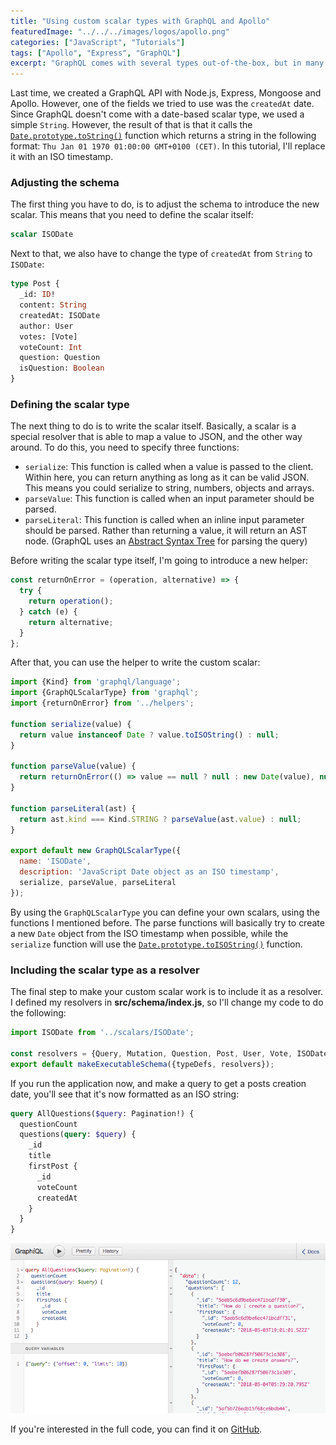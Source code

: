 ```yaml
---
title: "Using custom scalar types with GraphQL and Apollo"
featuredImage: "../../../images/logos/apollo.png"
categories: ["JavaScript", "Tutorials"]
tags: ["Apollo", "Express", "GraphQL"]
excerpt: "GraphQL comes with several types out-of-the-box, but in many cases you probably want to extend those with your own scalar types. In this tutorial we'll create our own ISO timestamp based scalar type with Node.js, GraphQL and Apollo."
---
```


Last time, we created a GraphQL API with Node.js, Express, Mongoose and Apollo. However, one of the fields we tried to use was the `createdAt` date. Since GraphQL doesn't come with a date-based scalar type, we used a simple `String`. However, the result of that is that it calls the [`Date.prototype.toString()`](https://developer.mozilla.org/en-US/docs/Web/JavaScript/Reference/Global_Objects/Date/toString) function which returns a string in the following format: `Thu Jan 01 1970 01:00:00 GMT+0100 (CET)`. In this tutorial, I'll replace it with an ISO timestamp.

### Adjusting the schema

The first thing you have to do, is to adjust the schema to introduce the new scalar. This means that you need to define the scalar itself:

```graphql
scalar ISODate
```

Next to that, we also have to change the type of `createdAt` from `String` to `ISODate`:

```graphql
type Post {
  _id: ID!
  content: String
  createdAt: ISODate
  author: User
  votes: [Vote]
  voteCount: Int
  question: Question
  isQuestion: Boolean
}
```

### Defining the scalar type

The next thing to do is to write the scalar itself. Basically, a scalar is a special resolver that is able to map a value to JSON, and the other way around. To do this, you need to specify three functions:

- `serialize`: This function is called when a value is passed to the client. Within here, you can return anything as long as it can be valid JSON. This means you could serialize to string, numbers, objects and arrays.
- `parseValue`: This function is called when an input parameter should be parsed.
- `parseLiteral`: This function is called when an inline input parameter should be parsed. Rather than returning a value, it will return an AST node. (GraphQL uses an [Abstract Syntax Tree](https://en.wikipedia.org/wiki/Abstract_syntax_tree) for parsing the query)

Before writing the scalar type itself, I'm going to introduce a new helper:

```javascript
const returnOnError = (operation, alternative) => {
  try {
    return operation();
  } catch (e) {
    return alternative;
  }
};
```

After that, you can use the helper to write the custom scalar:

```javascript
import {Kind} from 'graphql/language';
import {GraphQLScalarType} from 'graphql';
import {returnOnError} from '../helpers';

function serialize(value) {
  return value instanceof Date ? value.toISOString() : null;
}

function parseValue(value) {
  return returnOnError(() => value == null ? null : new Date(value), null);
}

function parseLiteral(ast) {
  return ast.kind === Kind.STRING ? parseValue(ast.value) : null;
}

export default new GraphQLScalarType({
  name: 'ISODate',
  description: 'JavaScript Date object as an ISO timestamp',
  serialize, parseValue, parseLiteral
});
```

By using the `GraphQLScalarType` you can define your own scalars, using the functions I mentioned before. The parse functions will basically try to create a new `Date` object from the ISO timestamp when possible, while the `serialize` function will use the [`Date.prototype.toISOString()`](https://developer.mozilla.org/en-US/docs/Web/JavaScript/Reference/Global_Objects/Date/toISOString) function.

### Including the scalar type as a resolver

The final step to make your custom scalar work is to include it as a resolver. I defined my resolvers in **src/schema/index.js**, so I'll change my code to do the following:

```javascript
import ISODate from '../scalars/ISODate';

const resolvers = {Query, Mutation, Question, Post, User, Vote, ISODate};
export default makeExecutableSchema({typeDefs, resolvers});
```

If you run the application now, and make a query to get a posts creation date, you'll see that it's now formatted as an ISO string:

```graphql
query AllQuestions($query: Pagination!) {
  questionCount
  questions(query: $query) {
    _id
    title
    firstPost {
      _id
      voteCount
      createdAt
    }
  }
}
```

![GraphiQL example of scalar type converting date to an ISO timestamp](content/posts/2018/2018-07-31-custom-scalar-types-graphql-apollo/images/Screenshot-2018-05-13-21.04.14.png)

If you're interested in the full code, you can find it on [GitHub](https://github.com/g00glen00b/apollo-express-vue-example).

